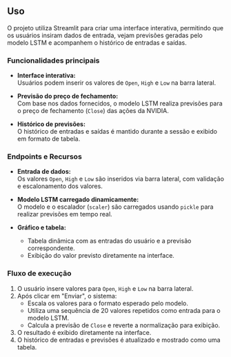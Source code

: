## Uso

O projeto utiliza Streamlit para criar uma interface interativa, permitindo que os usuários insiram dados de entrada, vejam previsões geradas pelo modelo LSTM e acompanhem o histórico de entradas e saídas.

### Funcionalidades principais

- **Interface interativa:**  
  Usuários podem inserir os valores de `Open`, `High` e `Low` na barra lateral.
  
- **Previsão do preço de fechamento:**  
  Com base nos dados fornecidos, o modelo LSTM realiza previsões para o preço de fechamento (`Close`) das ações da NVIDIA.

- **Histórico de previsões:**  
  O histórico de entradas e saídas é mantido durante a sessão e exibido em formato de tabela.

### Endpoints e Recursos

- **Entrada de dados:**  
  Os valores `Open`, `High` e `Low` são inseridos via barra lateral, com validação e escalonamento dos valores.

- **Modelo LSTM carregado dinamicamente:**  
  O modelo e o escalador (`scaler`) são carregados usando `pickle` para realizar previsões em tempo real.

- **Gráfico e tabela:**  
  - Tabela dinâmica com as entradas do usuário e a previsão correspondente.
  - Exibição do valor previsto diretamente na interface.

### Fluxo de execução

1. O usuário insere valores para `Open`, `High` e `Low` na barra lateral.  
2. Após clicar em "Enviar", o sistema:
   - Escala os valores para o formato esperado pelo modelo.
   - Utiliza uma sequência de 20 valores repetidos como entrada para o modelo LSTM.
   - Calcula a previsão de `Close` e reverte a normalização para exibição.
3. O resultado é exibido diretamente na interface.
4. O histórico de entradas e previsões é atualizado e mostrado como uma tabela.

